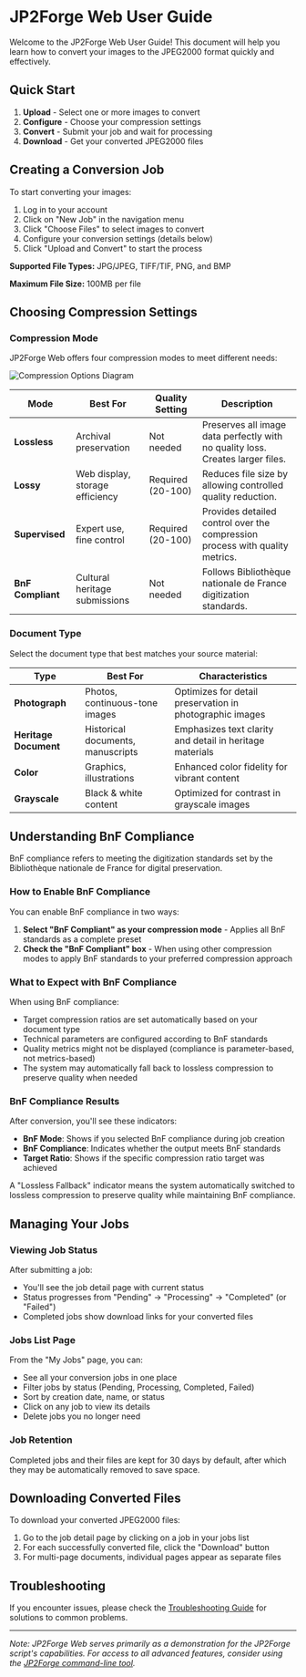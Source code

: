 # JP2Forge Web User Guide

Welcome to the JP2Forge Web User Guide! This document will help you learn how to convert your images to the JPEG2000 format quickly and effectively.

## Quick Start

1. **Upload** - Select one or more images to convert
2. **Configure** - Choose your compression settings 
3. **Convert** - Submit your job and wait for processing
4. **Download** - Get your converted JPEG2000 files

## Creating a Conversion Job

To start converting your images:

1. Log in to your account
2. Click on "New Job" in the navigation menu
3. Click "Choose Files" to select images to convert
4. Configure your conversion settings (details below)
5. Click "Upload and Convert" to start the process

**Supported File Types:** JPG/JPEG, TIFF/TIF, PNG, and BMP

**Maximum File Size:** 100MB per file

## Choosing Compression Settings

### Compression Mode

JP2Forge Web offers four compression modes to meet different needs:

![Compression Options Diagram](/static/images/docs/compression-options.jpg)

| Mode | Best For | Quality Setting | Description |
|------|----------|----------------|-------------|
| **Lossless** | Archival preservation | Not needed | Preserves all image data perfectly with no quality loss. Creates larger files. |
| **Lossy** | Web display, storage efficiency | Required (20-100) | Reduces file size by allowing controlled quality reduction. |
| **Supervised** | Expert use, fine control | Required (20-100) | Provides detailed control over the compression process with quality metrics. |
| **BnF Compliant** | Cultural heritage submissions | Not needed | Follows Bibliothèque nationale de France digitization standards. |

### Document Type

Select the document type that best matches your source material:

| Type | Best For | Characteristics |
|------|----------|----------------|
| **Photograph** | Photos, continuous-tone images | Optimizes for detail preservation in photographic images |
| **Heritage Document** | Historical documents, manuscripts | Emphasizes text clarity and detail in heritage materials |
| **Color** | Graphics, illustrations | Enhanced color fidelity for vibrant content |
| **Grayscale** | Black & white content | Optimized for contrast in grayscale images |

## Understanding BnF Compliance

BnF compliance refers to meeting the digitization standards set by the Bibliothèque nationale de France for digital preservation.

### How to Enable BnF Compliance

You can enable BnF compliance in two ways:

1. **Select "BnF Compliant" as your compression mode** - Applies all BnF standards as a complete preset
2. **Check the "BnF Compliant" box** - When using other compression modes to apply BnF standards to your preferred compression approach

### What to Expect with BnF Compliance

When using BnF compliance:

- Target compression ratios are set automatically based on your document type
- Technical parameters are configured according to BnF standards
- Quality metrics might not be displayed (compliance is parameter-based, not metrics-based)
- The system may automatically fall back to lossless compression to preserve quality when needed

### BnF Compliance Results

After conversion, you'll see these indicators:

- **BnF Mode**: Shows if you selected BnF compliance during job creation
- **BnF Compliance**: Indicates whether the output meets BnF standards
- **Target Ratio**: Shows if the specific compression ratio target was achieved

A "Lossless Fallback" indicator means the system automatically switched to lossless compression to preserve quality while maintaining BnF compliance.

## Managing Your Jobs

### Viewing Job Status

After submitting a job:

- You'll see the job detail page with current status
- Status progresses from "Pending" → "Processing" → "Completed" (or "Failed")
- Completed jobs show download links for your converted files

### Jobs List Page

From the "My Jobs" page, you can:

- See all your conversion jobs in one place
- Filter jobs by status (Pending, Processing, Completed, Failed)
- Sort by creation date, name, or status
- Click on any job to view its details
- Delete jobs you no longer need

### Job Retention

Completed jobs and their files are kept for 30 days by default, after which they may be automatically removed to save space.

## Downloading Converted Files

To download your converted JPEG2000 files:

1. Go to the job detail page by clicking on a job in your jobs list
2. For each successfully converted file, click the "Download" button
3. For multi-page documents, individual pages appear as separate files

## Troubleshooting

If you encounter issues, please check the [Troubleshooting Guide](/docs/troubleshooting/) for solutions to common problems.

---

*Note: JP2Forge Web serves primarily as a demonstration for the JP2Forge script's capabilities. For access to all advanced features, consider using the [JP2Forge command-line tool](https://github.com/xy-liao/jp2forge).*